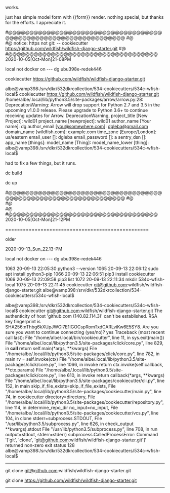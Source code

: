 
works.

just has simple model form with {{form}} render. nothing special, but thanks for the efforts. I appreciate it.



#@@@@@@@@@@@@@@@@@@@@@@@@@@@@@@@@@@@@@@@@@@@@@@@@@@@@@@@@@@@@@@@@
#@  
#@  notice: https not git:    --   cookiecutter https://github.com/wildfish/wildfish-django-starter.git
#@  
#@@@@@@@@@@@@@@@@@@@@@@@@@@@@@@@@@@@   2020-10-05[Oct-Mon]21-08PM 


local not docker  on --- dg ubu398e-redek446

cookiecutter https://github.com/wildfish/wildfish-django-starter.git


albe@vamp398:/srv/dkr/532dkrcollection/534-cookiecutters/534c-wfish-local$ cookiecutter https://github.com/wildfish/wildfish-django-starter.git
/home/albe/.local/lib/python3.5/site-packages/arrow/arrow.py:28: DeprecationWarning: Arrow will drop support for Python 2.7 and 3.5 in the upcoming v1.0.0 release. Please upgrade to Python 3.6+ to continue receiving updates for Arrow.
  DeprecationWarning,
project_title [New Project]: wild01
project_name [newproject]: wild01
author_name [Your name]: dg
author_email [you@somewhere.com]: dgleba@gmail.com
domain_name [wildfish.com]: example.com
time_zone [Europe/London]: us/eastern
email_user []: dgleba
email_password []: a
sentry_dsn []:
app_name [things]:
model_name [Thing]:
model_name_lower [thing]:
albe@vamp398:/srv/dkr/532dkrcollection/534-cookiecutters/534c-wfish-local$



had to fix a few things, but it runs.


dc build

dc up


#@@@@@@@@@@@@@@@@@@@@@@@@@@@@@@@@@@@@@@@@@@@@@@@@@@@@@@@@@@@@@@@@
#@  
#@  
#@  
#@@@@@@@@@@@@@@@@@@@@@@@@@@@@@@@@@@@   2020-10-05[Oct-Mon]21-12PM 



















=================================================

older


2020-09-13_Sun_22.13-PM

local not docker  on --- dg ubu398e-redek446


 1063  20-09-13 22:05:30 python3 --version
 1065  20-09-13 22:06:12 sudo apt install python3-pip
 1066  20-09-13 22:06:51 pip3 install cookiecutter
 1069  20-09-13 22:09:58 pip3 list
 1072  20-09-13 22:11:34 mkdir 534c-wfish-local
 1075  20-09-13 22:11:45 cookiecutter git@github.com:wildfish/wildfish-django-starter.git
albe@vamp398:/srv/dkr/532dkrcollection/534-cookiecutters/534c-wfish-local$



albe@vamp398:/srv/dkr/532dkrcollection/534-cookiecutters/534c-wfish-local$ cookiecutter git@github.com:wildfish/wildfish-django-starter.git
The authenticity of host 'github.com (140.82.114.3)' can't be established.
RSA key fingerprint is SHA256:nThbg6kXUpJWGl7E1IGOCspRomTxdCARLviKw6E5SY8.
Are you sure you want to continue connecting (yes/no)? yes
Traceback (most recent call last):
  File "/home/albe/.local/bin/cookiecutter", line 11, in <module>
    sys.exit(main())
  File "/home/albe/.local/lib/python3.5/site-packages/click/core.py", line 829, in __call__
    return self.main(*args, **kwargs)
  File "/home/albe/.local/lib/python3.5/site-packages/click/core.py", line 782, in main
    rv = self.invoke(ctx)
  File "/home/albe/.local/lib/python3.5/site-packages/click/core.py", line 1066, in invoke
    return ctx.invoke(self.callback, **ctx.params)
  File "/home/albe/.local/lib/python3.5/site-packages/click/core.py", line 610, in invoke
    return callback(*args, **kwargs)
  File "/home/albe/.local/lib/python3.5/site-packages/cookiecutter/cli.py", line 152, in main
    skip_if_file_exists=skip_if_file_exists,
  File "/home/albe/.local/lib/python3.5/site-packages/cookiecutter/main.py", line 74, in cookiecutter
    directory=directory,
  File "/home/albe/.local/lib/python3.5/site-packages/cookiecutter/repository.py", line 114, in determine_repo_dir
    no_input=no_input,
  File "/home/albe/.local/lib/python3.5/site-packages/cookiecutter/vcs.py", line 104, in clone
    stderr=subprocess.STDOUT,
  File "/usr/lib/python3.5/subprocess.py", line 626, in check_output
    **kwargs).stdout
  File "/usr/lib/python3.5/subprocess.py", line 708, in run
    output=stdout, stderr=stderr)
subprocess.CalledProcessError: Command '['git', 'clone', 'git@github.com:wildfish/wildfish-django-starter.git']' returned non-zero exit status 128
albe@vamp398:/srv/dkr/532dkrcollection/534-cookiecutters/534c-wfish-local$


_____________



git clone git@github.com:wildfish/wildfish-django-starter.git

git clone https://github.com/wildfish/wildfish-django-starter.git


_____________

